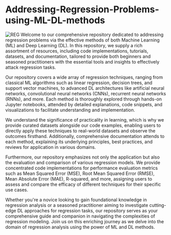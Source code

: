 # Addressing-Regression-Problems-using-ML-DL-methods
![REG](https://trainings.internshala.com/blog/wp-content/uploads/2023/07/Regression-in-machine-learning-1.jpg)
Welcome to our comprehensive repository dedicated to addressing regression problems via the effective methods of both Machine Learning (ML) and Deep Learning (DL). In this repository, we supply a rich assortment of resources, including code implementations, tutorials, datasets, and documentation, tailored to provide both beginners and seasoned practitioners with the essential tools and insights to effectively attack regression tasks.

Our repository covers a wide array of regression techniques, ranging from classical ML algorithms such as linear regression, decision trees, and support vector machines, to advanced DL architectures like artificial neural networks, convolutional neural networks (CNNs), recurrent neural networks (RNNs), and more. Each method is thoroughly explored through hands-on Jupyter notebooks, attended by detailed explanations, code snippets, and visualizations to facilitate understanding and implementation.

We understand the significance of practicality in learning, which is why we provide curated datasets alongside our code examples, enabling users to directly apply these techniques to real-world datasets and observe the outcomes firsthand. Additionally, comprehensive documentation attends to each method, explaining its underlying principles, best practices, and reviews for application in various domains.

Furthermore, our repository emphasizes not only the application but also the evaluation and comparison of various regression models. We provide concentrated code implementations for performance evaluation metrics such as Mean Squared Error (MSE), Root Mean Squared Error (RMSE), Mean Absolute Error (MAE), R-squared, and more, assigning users to assess and compare the efficacy of different techniques for their specific use cases.

Whether you're a novice looking to gain foundational knowledge in regression analysis or a seasoned practitioner aiming to investigate cutting-edge DL approaches for regression tasks, our repository serves as your comprehensive guide and companion in navigating the complexities of regression modeling. Join us on this enriching journey as we delve into the domain of regression analysis using the power of ML and DL methods.
